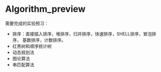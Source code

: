 # Algorithm_preview

需要完成的实验预习：

<ul>
	<li>排序：直接插入排序，堆排序，归并排序，快速排序，SHELL排序，冒泡排序，
                 基数排序，计数排序。</li>
    <li>红黑树和顺序统计树</li>
    <li>动态规划法</li>
    <li>图论算法</li>
    <li>串匹配算法</li>
</ul>

